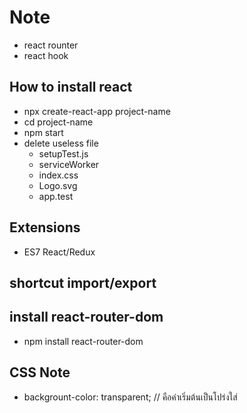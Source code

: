 # Note

- react rounter
- react hook

## How to install react

- npx create-react-app project-name
- cd project-name
- npm start
- delete useless file
  - setupTest.js
  - serviceWorker
  - index.css
  - Logo.svg
  - app.test

## Extensions

- ES7 React/Redux

## shortcut import/export

## install react-router-dom

- npm install react-router-dom

## CSS Note

- backgrount-color: transparent; // คือค่าเริ่มต้นเป็นโปร่งใส่
